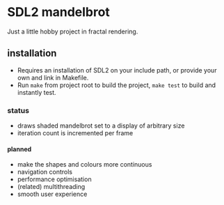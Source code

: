 # SDL2 mandelbrot
Just a little hobby project in fractal rendering.

## installation
- Requires an installation of SDL2 on your include path, or provide your own and link in Makefile.
- Run ```make``` from project root to build the project, ```make test``` to build and instantly test.

### status
- draws shaded mandelbrot set to a display of arbitrary size
- iteration count is incremented per frame

#### planned
- make the shapes and colours more continuous
- navigation controls
- performance optimisation
- (related) multithreading
- smooth user experience
